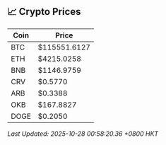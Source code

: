 ## 📈 Crypto Prices

| Coin | Price |
| ---- | ----- |
| BTC | $115551.6127 |
| ETH | $4215.0258 |
| BNB | $1146.9759 |
| CRV | $0.5770 |
| ARB | $0.3388 |
| OKB | $167.8827 |
| DOGE | $0.2050 |

_Last Updated: 2025-10-28 00:58:20.36 +0800 HKT_